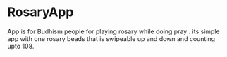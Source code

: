 # RosaryApp

App is for Budhism people for playing rosary while doing pray . its simple app with one rosary beads that is swipeable up and down and counting upto 108.
